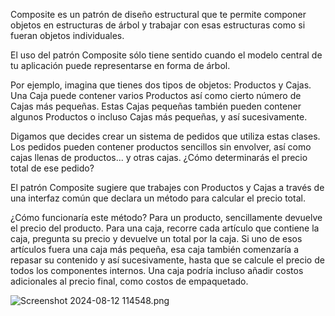 Composite es un patrón de diseño estructural que te permite componer objetos en estructuras de árbol y trabajar con esas estructuras como si fueran objetos individuales.

El uso del patrón Composite sólo tiene sentido cuando el modelo central de tu aplicación puede representarse en forma de árbol.

Por ejemplo, imagina que tienes dos tipos de objetos: Productos y Cajas. Una Caja puede contener varios Productos así como cierto número de Cajas más pequeñas. Estas Cajas pequeñas también pueden contener algunos Productos o incluso Cajas más pequeñas, y así sucesivamente.

Digamos que decides crear un sistema de pedidos que utiliza estas clases. Los pedidos pueden contener productos sencillos sin envolver, así como cajas llenas de productos... y otras cajas. ¿Cómo determinarás el precio total de ese pedido?

El patrón Composite sugiere que trabajes con Productos y Cajas a través de una interfaz común que declara un método para calcular el precio total.

¿Cómo funcionaría este método? Para un producto, sencillamente devuelve el precio del producto. Para una caja, recorre cada artículo que contiene la caja, pregunta su precio y devuelve un total por la caja. Si uno de esos artículos fuera una caja más pequeña, esa caja también comenzaría a repasar su contenido y así sucesivamente, hasta que se calcule el precio de todos los componentes internos. Una caja podría incluso añadir costos adicionales al precio final, como costos de empaquetado.

![Screenshot 2024-08-12 114548.png](..%2F..%2F..%2F..%2F..%2F..%2FDownloads%2FScreenshot%202024-08-12%20114548.png)